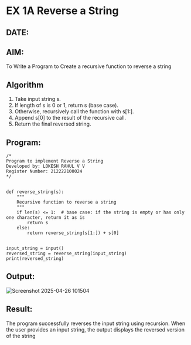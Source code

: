 # EX 1A Reverse a String
## DATE:
## AIM:
To Write a Program to Create a recursive function to reverse a string

## Algorithm
1. Take input string s.
2. If length of s is 0 or 1, return s (base case).
3. Otherwise, recursively call the function with s[1:].
4. Append s[0] to the result of the recursive call.
5. Return the final reversed string. 

## Program:
```
/*
Program to implement Reverse a String
Developed by: LOKESH RAHUL V V
Register Number: 212222100024
*/
```
```

def reverse_string(s):
    """
    Recursive function to reverse a string
    """
    if len(s) <= 1:  # base case: if the string is empty or has only one character, return it as is
        return s
    else:
        return reverse_string(s[1:]) + s[0]  


input_string = input()
reversed_string = reverse_string(input_string)
print(reversed_string) 

```

## Output:
![Screenshot 2025-04-26 101504](https://github.com/user-attachments/assets/7bac129d-03e6-4500-8171-c22addc6f7f2)




## Result:
The program successfully reverses the input string using recursion. When the user provides an input string, the output displays the reversed version of the string
